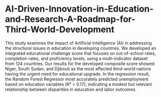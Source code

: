 # AI-Driven-Innovation-in-Education-and-Research-A-Roadmap-for-Third-World-Development
This study examines the impact of Artificial Intelligence (AI) in addressing the structural issues in education in developing countries. We developed an integrated educational challenge score that focuses on out-of-school rates, completion rates, and proficiency levels, using a multi-indicator dataset from 124 countries. Our results for the developed composite score showed Niger, South Sudan, and Djibouti as the most affected third-world nations having the urgent need for educational upgrade. In the regression result, the Random Forest Regressor most accurately predicted unemployment based on education variables (R² = 0.17), indicating a modest but relevant relationship between disparities in education and labor outcomes.
